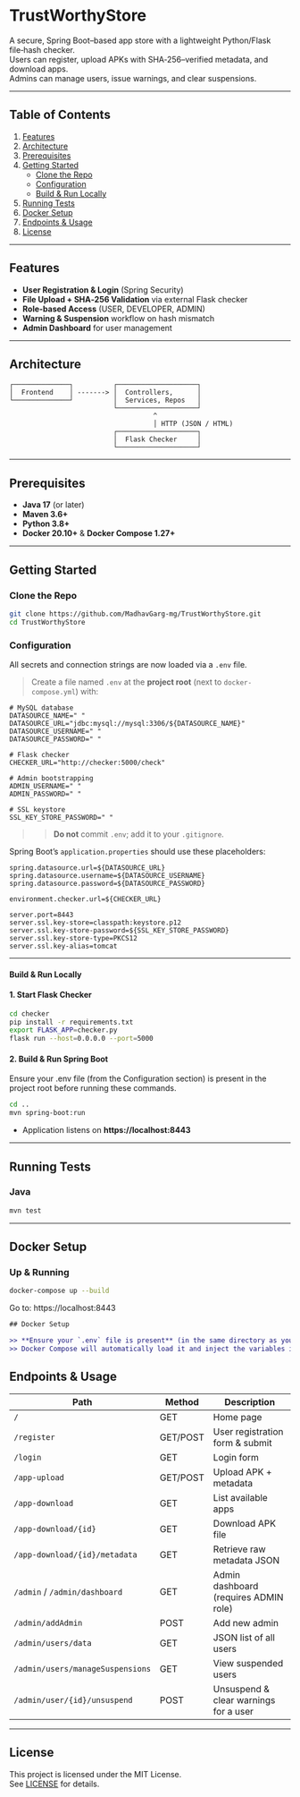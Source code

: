 # TrustWorthyStore

A secure, Spring Boot–based app store with a lightweight Python/Flask file‑hash checker.  
Users can register, upload APKs with SHA‑256–verified metadata, and download apps.  
Admins can manage users, issue warnings, and clear suspensions.

---

## Table of Contents

1. [Features](#features)
2. [Architecture](#architecture)
3. [Prerequisites](#prerequisites)
4. [Getting Started](#getting-started)
   - [Clone the Repo](#clone-the-repo)
   - [Configuration](#configuration)
   - [Build & Run Locally](#build--run-locally)
5. [Running Tests](#running-tests)
6. [Docker Setup](#docker-setup)
7. [Endpoints & Usage](#endpoints--usage)
8. [License](#license)

---

## Features

- **User Registration & Login** (Spring Security)
- **File Upload + SHA‑256 Validation** via external Flask checker
- **Role-based Access** (USER, DEVELOPER, ADMIN)
- **Warning & Suspension** workflow on hash mismatch
- **Admin Dashboard** for user management

---

## Architecture

```
┌──────────────┐          ┌────────────────────┐
│  Frontend    │ -------> │  Controllers,      │
└──────────────┘          │  Services, Repos   │
                          └────────────────────┘
                                    ^
                                    │ HTTP (JSON / HTML)
                          ┌────────────────────┐
                          │  Flask Checker     │
                          └────────────────────┘
```

---

## Prerequisites

- **Java 17** (or later)
- **Maven 3.6+**
- **Python 3.8+**
- **Docker 20.10+** & **Docker Compose 1.27+**

---

## Getting Started

### Clone the Repo

```bash
git clone https://github.com/MadhavGarg-mg/TrustWorthyStore.git
cd TrustWorthyStore
```

### Configuration

All secrets and connection strings are now loaded via a `.env` file.

> Create a file named `.env` at the **project root** (next to `docker-compose.yml`) with:
> 
```dotenv
# MySQL database
DATASOURCE_NAME=" "
DATASOURCE_URL="jdbc:mysql://mysql:3306/${DATASOURCE_NAME}"
DATASOURCE_USERNAME=" "
DATASOURCE_PASSWORD=" "

# Flask checker
CHECKER_URL="http://checker:5000/check"

# Admin bootstrapping
ADMIN_USERNAME=" "
ADMIN_PASSWORD=" "

# SSL keystore
SSL_KEY_STORE_PASSWORD=" "
```
>> **Do not** commit `.env`; add it to your `.gitignore`.

Spring Boot’s `application.properties` should use these placeholders:
```properties
spring.datasource.url=${DATASOURCE_URL}
spring.datasource.username=${DATASOURCE_USERNAME}
spring.datasource.password=${DATASOURCE_PASSWORD}

environment.checker.url=${CHECKER_URL}

server.port=8443
server.ssl.key-store=classpath:keystore.p12
server.ssl.key-store-password=${SSL_KEY_STORE_PASSWORD}
server.ssl.key-store-type=PKCS12
server.ssl.key-alias=tomcat
```
---

#### Build & Run Locally

#### 1. Start Flask Checker

```bash
cd checker
pip install -r requirements.txt
export FLASK_APP=checker.py
flask run --host=0.0.0.0 --port=5000

```

#### 2. Build & Run Spring Boot


Ensure your .env file (from the Configuration section) is present in the project root before running these commands.

```bash
cd ..
mvn spring-boot:run
```

- Application listens on **https://localhost:8443**

---

## Running Tests

### Java

```bash
mvn test
```

---

## Docker Setup

### Up & Running

```bash
docker-compose up --build
```

Go to: https://localhost:8443

```diff
## Docker Setup

>> **Ensure your `.env` file is present** (in the same directory as your `docker-compose.yml`).  
>> Docker Compose will automatically load it and inject the variables into each service.
```

## Endpoints & Usage

| Path                          | Method | Description                                 |
| ----------------------------- | ------ | ------------------------------------------- |
| `/`                           | GET    | Home page                                   |
| `/register`                   | GET/POST | User registration form & submit          |
| `/login`                      | GET    | Login form                                  |
| `/app-upload`                 | GET/POST | Upload APK + metadata                    |
| `/app-download`               | GET    | List available apps                        |
| `/app-download/{id}`          | GET    | Download APK file                          |
| `/app-download/{id}/metadata` | GET    | Retrieve raw metadata JSON                 |
| `/admin` / `/admin/dashboard` | GET    | Admin dashboard (requires ADMIN role)      |
| `/admin/addAdmin`             | POST   | Add new admin                              |
| `/admin/users/data`           | GET    | JSON list of all users                     |
| `/admin/users/manageSuspensions` | GET | View suspended users                       |
| `/admin/user/{id}/unsuspend`  | POST   | Unsuspend & clear warnings for a user      |

---

## License

This project is licensed under the MIT License.  
See [LICENSE](LICENSE) for details.
